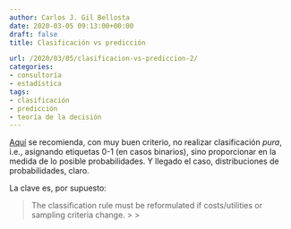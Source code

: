 ```yaml
---
author: Carlos J. Gil Bellosta
date: 2020-03-05 09:13:00+00:00
draft: false
title: Clasificación vs predicción

url: /2020/03/05/clasificacion-vs-prediccion-2/
categories:
- consultoría
- estadística
tags:
- clasificación
- predicción
- teoría de la decisión
---
```





[Aquí](https://www.fharrell.com/post/classification/) se recomienda, con muy buen criterio, no realizar clasificación _pura_, i.e., asignando etiquetas 0-1 (en casos binarios), sino proporcionar en la medida de lo posible probabilidades. Y llegado el caso, distribuciones de probabilidades, claro.







La clave es, por supuesto:







<blockquote>The classification rule must be reformulated if costs/utilities or sampling criteria change.
>
> </blockquote>



